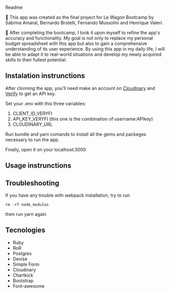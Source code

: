 Readme

📝 This app was created as the final project for Le Wagon Bootcamp by Sabrina Amaral, Bernardo Brotelli, Fernando Mussolini and Henrique Valeri.

🎯 After completing the bootcamp, I took it upon myself to refine the app's accuracy and functionality. My goal is not only to replace my personal budget spreadsheet with this app but also to gain a comprehensive understanding of its user experience. By using this app in my daily life, I will be able to adapt it to real-world situations and develop my newly acquired skills to their fullest potential.

## Instalation instrunctions
After clonning the app, you'll need make an account on [Cloudinary](https://cloudinary.com/) and [Verify](https://www.veryfi.com/) to get an API key.

Set your .env with this three variables:
1) CLIENT_ID_VERYFI
2) API_KEY_VERYFI (this one is the combination of username:APIkey)
3) CLOUDINARY_URL

Run bundle and yarn comands to install all the gems and packeges necessary to run the app.

Finally, open it on your localhost:3000
## Usage instrunctions

## Troubleshooting
If you have any trouble with webpack installation, try to run
```
rm -rf node_modules

```
then run yarn again

## Tecnologies
- Ruby
- RoR
- Postgres
- Devise
- Simple Form
- Cloudinary
- Chartkick
- Bootstrap
- Font-awesome
